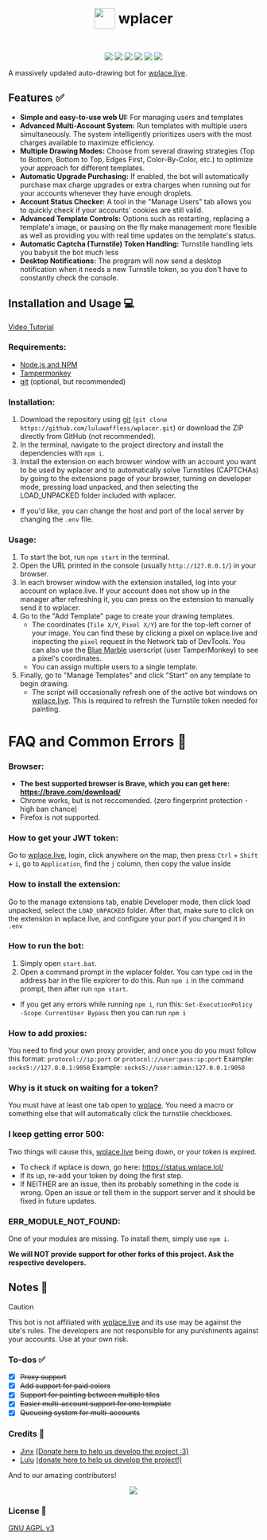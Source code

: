 <h1 align="center"><p style="display: inline-flex; align-items: center; gap: 0.25em"><img style="width: 1.5em; height: 1.5em;" src="public/icons/favicon.png">wplacer</p></h1>

<p align="center"><img src="https://img.shields.io/github/package-json/v/wplacer/wplacer">
<a href="LICENSE"><img src="https://img.shields.io/github/license/wplacer/wplacer"></a>
<a href="https://discord.gg/wplacerbot"><img src="https://img.shields.io/badge/Support-gray?style=flat&logo=Discord&logoColor=white&logoSize=auto&labelColor=5562ea"></a>
<a href="LEIAME.md"><img src="https://img.shields.io/badge/tradução-português_(brasil)-green"></a>
<a href="LISEZMOI.md"><img src="https://img.shields.io/badge/traduction-français-blue"></a>
<a href="README_zh-cn.md"><img src="https://img.shields.io/badge/翻译-简体中文-red"></a></p>

A massively updated auto-drawing bot for [wplace.live](https://wplace.live/).

## Features ✅

-   **Simple and easy-to-use web UI:** For managing users and templates
-   **Advanced Multi-Account System:** Run templates with multiple users simultaneously. The system intelligently prioritizes users with the most charges available to maximize efficiency.
-   **Multiple Drawing Modes:** Choose from several drawing strategies (Top to Bottom, Bottom to Top, Edges First, Color-By-Color, etc.) to optimize your approach for different templates.
-   **Automatic Upgrade Purchasing:** If enabled, the bot will automatically purchase max charge upgrades or extra charges when running out for your accounts whenever they have enough droplets.
-   **Account Status Checker:** A tool in the "Manage Users" tab allows you to quickly check if your accounts' cookies are still valid.
-   **Advanced Template Controls:** Options such as restarting, replacing a template's image, or pausing on the fly make management more flexible as well as providing you with real time updates on the template's status.
-   **Automatic Captcha (Turnstile) Token Handling:** Turnstile handling lets you babysit the bot much less
-   **Desktop Notifications:** The program will now send a desktop notification when it needs a new Turnstile token, so you don't have to constantly check the console.

## Installation and Usage 💻

[Video Tutorial](https://www.youtube.com/watch?v=YR978U84LSY)

### Requirements:
- [Node.js and NPM](https://nodejs.org/en/download)
- [Tampermonkey](https://www.tampermonkey.net/)
- [git](https://git-scm.com/downloads) (optional, but recommended)
### Installation:
1. Download the repository using [git](https://git-scm.com/downloads) (`git clone https://github.com/luluwaffless/wplacer.git`) or download the ZIP directly from GitHub (not recommended).
1. In the terminal, navigate to the project directory and install the dependencies with `npm i`.
1. Install the extension on each browser window with an account you want to be used by wplacer and to automatically solve Turnstiles (CAPTCHAs) by going to the extensions page of your browser, turning on developer mode, pressing load unpacked, and then selecting the LOAD_UNPACKED folder included with wplacer.
- If you'd like, you can change the host and port of the local server by changing the `.env` file.
### Usage:
1. To start the bot, run `npm start` in the terminal.
1. Open the URL printed in the console (usually `http://127.0.0.1/`) in your browser.
1. In each browser window with the extension installed, log into your account on wplace.live. If your account does not show up in the manager after refreshing it, you can press on the extension to manually send it to wplacer.
1. Go to the "Add Template" page to create your drawing templates.
   - The coordinates (`Tile X/Y`, `Pixel X/Y`) are for the top-left corner of your image. You can find these by clicking a pixel on wplace.live and inspecting the `pixel` request in the Network tab of DevTools. You can also use the [Blue Marble](https://github.com/SwingTheVine/Wplace-BlueMarble) userscript (user TamperMonkey) to see a pixel's coordinates.
   - You can assign multiple users to a single template.
1. Finally, go to "Manage Templates" and click "Start" on any template to begin drawing.
   - The script will occasionally refresh one of the active bot windows on [wplace.live](https://wplace.live/). This is required to refresh the Turnstile token needed for painting.

# FAQ and Common Errors 🤔
### Browser:
- **The best supported browser is Brave, which you can get here: <https://brave.com/download/>**
- Chrome works, but is not reccomended. (zero fingerprint protection - high ban chance)
- Firefox is not supported.
  
### How to get your JWT token:
Go to [wplace.live](<https://wplace.live>), login, click anywhere on the map, then press `Ctrl` + `Shift` + `i`, go to `Application`, find the `j` column, then copy the value inside

### How to install the extension:
Go to the manage extensions tab, enable Developer mode, then click load unpacked, select the `LOAD_UNPACKED` folder.
After that, make sure to click on the extension in wplace.live, and configure your port if you changed it in `.env`

### How to run the bot:
1. Simply open `start.bat`.
2. Open a command prompt in the wplacer folder. You can type `cmd` in the address bar in the file explorer to do this. Run `npm i` in the command prompt, then after run `npm start`.
  - If you get any errors while running `npm i`, run this: `Set-ExecutionPolicy -Scope CurrentUser Bypass` then you can run `npm i`

### How to add proxies:
You need to find your own proxy provider, and once you do you must follow this format: `protocol://ip:port` or `protocol://user:pass:ip:port`
Example: `socks5://127.0.0.1:9050`
Example: `socks5://user:admin:127.0.0.1:9050`

### Why is it stuck on waiting for a token?
You must have at least one tab open to [wplace](<https://wplace.live>). You need a macro or something else that will automatically click the turnstile checkboxes.

### I keep getting error 500:
Two things will cause this, [wplace.live](<https://wplace.live>) being down, or your token is expired.
- To check if wplace is down, go here: <https://status.wplace.lol/>
- If its up, re-add your token by doing the first step.
- If NEITHER are an issue, then its probably something in the code is wrong. Open an issue or tell them in the support server and it should be fixed in future updates.

### ERR_MODULE_NOT_FOUND:
One of your modules are missing. To install them, simply use `npm i`.

**We will NOT provide support for other forks of this project. Ask the respective developers.**

## Notes 📝

> [!CAUTION]
> This bot is not affiliated with [wplace.live](https://wplace.live/) and its use may be against the site's rules. The developers are not responsible for any punishments against your accounts. Use at your own risk.

### To-dos ✅
- [x] ~~Proxy support~~
- [x] ~~Add support for paid colors~~
- [x] ~~Support for painting between multiple tiles~~
- [x] ~~Easier multi-account support for one template~~
- [x] ~~Queueing system for multi-accounts~~

### Credits 🙏

-   [Jinx](https://github.com/JinxTheCatto) [(Donate here to help us develop the project :3)](https://ko-fi.com/jinxthecat)
-   [Lulu](https://github.com/luluwaffless) [(donate here to help us develop the project!)](https://ko-fi.com/luluwaffless)

And to our amazing contributors!
<p align="center"><img src="https://contrib.rocks/image?repo=wplacer/wplacer"></p>

### License 📜

[GNU AGPL v3](LICENSE)
